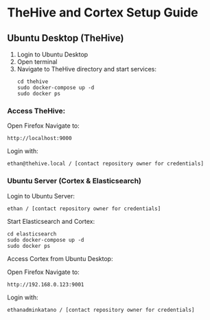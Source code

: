 # TheHive and Cortex Setup Guide

## Ubuntu Desktop (TheHive)

1. Login to Ubuntu Desktop
2. Open terminal
3. Navigate to TheHive directory and start services:
   ```shell
   cd thehive
   sudo docker-compose up -d
   sudo docker ps

### Access TheHive:

Open Firefox
Navigate to: 

```
http://localhost:9000
```
Login with: 
```
ethan@thehive.local / [contact repository owner for credentials]
```
### Ubuntu Server (Cortex & Elasticsearch)

Login to Ubuntu Server: 
```
ethan / [contact repository owner for credentials]
```
Start Elasticsearch and Cortex:
```shell
cd elasticsearch
sudo docker-compose up -d
sudo docker ps
```
Access Cortex from Ubuntu Desktop:

Open Firefox
Navigate to: 
```
http://192.168.0.123:9001
```
Login with: 
```
ethanadminkatano / [contact repository owner for credentials]
```
